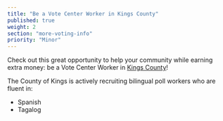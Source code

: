 ```yaml
---
title: "Be a Vote Center Worker in Kings County"
published: true
weight: 2
section: "more-voting-info"
priority: "Minor"
---
```


Check out this great opportunity to help your community while earning extra money: be a Vote Center Worker in [Kings County](https://www.countyofkings.com/departments/administration/elections/resources/become-a-poll-worker)!

The County of Kings is actively recruiting bilingual poll workers who are fluent in: 
- Spanish
- Tagalog
